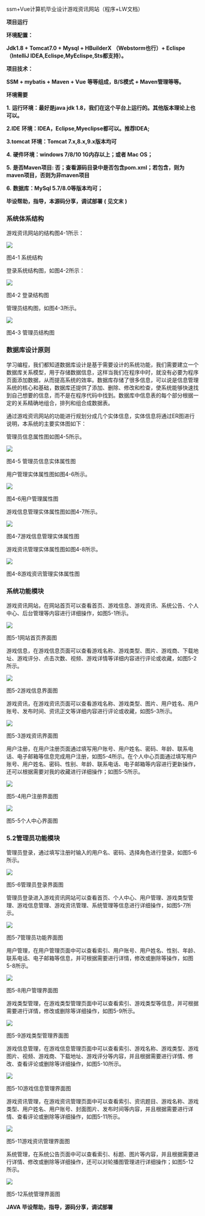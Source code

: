 ssm+Vue计算机毕业设计游戏资讯网站（程序+LW文档）

**项目运行**

**环境配置：**

**Jdk1.8 + Tomcat7.0 + Mysql + HBuilderX** **（Webstorm也行）+ Eclispe（IntelliJ
IDEA,Eclispe,MyEclispe,Sts都支持）。**

**项目技术：**

**SSM + mybatis + Maven + Vue** **等等组成，B/S模式 + Maven管理等等。**

**环境需要**

**1.** **运行环境：最好是java jdk 1.8，我们在这个平台上运行的。其他版本理论上也可以。**

**2.IDE** **环境：IDEA，Eclipse,Myeclipse都可以。推荐IDEA;**

**3.tomcat** **环境：Tomcat 7.x,8.x,9.x版本均可**

**4.** **硬件环境：windows 7/8/10 1G内存以上；或者 Mac OS；**

**5.** **是否Maven项目: 否；查看源码目录中是否包含pom.xml；若包含，则为maven项目，否则为非maven项目**

**6.** **数据库：MySql 5.7/8.0等版本均可；**

**毕设帮助，指导，本源码分享，调试部署** **(** **见文末** **)**

### 系统体系结构

游戏资讯网站的结构图4-1所示：

![](./res/afb39071f0d54648bbe26568a23fb661.png)

图4-1 系统结构

登录系统结构图，如图4-2所示：

![](./res/3322aefdd9de4f1399e3440cf736bee3.png)

图4-2 登录结构图

管理员结构图，如图4-3所示。

![](./res/e429d77c99344f78a3d3479ad03aec92.png)

图4-3 管理员结构图

### 数据库设计原则

学习编程，我们都知道数据库设计是基于需要设计的系统功能，我们需要建立一个数据库关系模型，用于存储数据信息，这样当我们在程序中时，就没有必要为程序页面添加数据，从而提高系统的效率。数据库存储了很多信息，可以说是信息管理系统的核心和基础，数据库还提供了添加、删除、修改和检查，使系统能够快速找到自己想要的信息，而不是在程序代码中找到。数据库中信息表的每个部分根据一定的关系精确地组合，排列和组合成数据表。

通过游戏资讯网站的功能进行规划分成几个实体信息，实体信息将通过ER图进行说明，本系统的主要实体图如下：

管理员信息属性图如图4-5所示。

![](./res/84d22c706b5449f5aa532f7dd34573da.png)

图4-5 管理员信息实体属性图

用户管理实体属性图如图4-6所示。

![](./res/5017783a5e90421bbcca80f1b8dce432.png)

图4-6用户管理属性图

游戏信息管理实体属性图如图4-7所示。

![](./res/366b9210bad34df7a5bd4d5d1e102573.png)

图4-7游戏信息管理实体属性图

游戏资讯管理实体属性图如图4-8所示。

![](./res/f6186fb17b8a459abe1c92bafd3ff906.png)

图4-8游戏资讯管理实体属性图

### 系统功能模块

游戏资讯网站，在网站首页可以查看首页、游戏信息、游戏资讯、系统公告、个人中心、后台管理等内容进行详细操作，如图5-1所示。

![](./res/03dd88f54207450095cf5834b5da9c7c.png)

图5-1网站首页界面图

游戏信息，在游戏信息页面可以查看游戏名称、游戏类型、图片、游戏商、下载地址、游戏评分、点击次数、视频、游戏详情等详细内容进行评论或收藏，如图5-2所示。

![](./res/17c0cfaf845a474ebc6935c5761c60f3.png)

图5-2游戏信息界面图

游戏资讯，在游戏资讯页面可以查看游戏名称、游戏类型、图片、用户姓名、用户账号、发布时间、资讯正文等详细内容进行评论或收藏，如图5-3所示。

![](./res/31858a02da8f4180bad88bd06fd597cd.png)

图5-3游戏资讯界面图

用户注册，在用户注册页面通过填写用户账号、用户姓名、密码、年龄、联系电话、电子邮箱等信息完成用户注册，如图5-4所示。在个人中心页面通过填写用户账号、用户姓名、密码、性别、年龄、联系电话、电子邮箱等内容进行更新操作，还可以根据需要对我的收藏进行详细操作；如图5-5所示。

![](./res/1b73f0c3d4a44ce4957082329e4f20e6.png)

图5-4用户注册界面图

![](./res/c1439a490cec478ea32e784591a8db6f.png)

图5-5个人中心界面图

### 5.2管理员功能模块

管理员登录，通过填写注册时输入的用户名、密码、选择角色进行登录，如图5-6所示。

![](./res/906c687038d942d39c91c237a6e6e8d8.png)

图5-6管理员登录界面图

管理员登录进入游戏资讯网站可以查看首页、个人中心、用户管理、游戏类型管理、游戏信息管理、游戏资讯管理、系统管理等信息进行详细操作，如图5-7所示。

![](./res/d6a76bdbc277403aa4f63806ebf2385f.png)

图5-7管理员功能界面图

用户管理，在用户管理页面中可以查看索引、用户账号、用户姓名、性别、年龄、联系电话、电子邮箱等信息，并可根据需要进行详情，修改或删除等操作，如图5-8所示。

![](./res/d1499fdf356f4fbf88c8fa7ac680d08e.png)

图5-8用户管理界面图

游戏类型管理，在游戏类型管理页面中可以查看索引、游戏类型等信息，并可根据需要进行详情，修改或删除等详细操作，如图5-9所示。

![](./res/d7ea6e2ae30f485b88ffba2bf203515b.png)

图5-9游戏类型管理界面图

游戏信息管理，在游戏信息管理页面中可以查看索引、游戏名称、游戏类型、游戏图片、视频、游戏商、下载地址、游戏评分等内容，并且根据需要进行详情、修改、查看评论或删除等详细操作，如图5-10所示。

![](./res/671456fb88304d8d87eca93464943302.png)

图5-10游戏信息管理界面图

游戏资讯管理，在游戏资讯管理页面中可以查看索引、资讯题目、游戏名称、游戏类型、用户姓名、用户账号、封面图片、发布时间等内容，并且根据需要进行详情、查看评论或删除等详细操作，如图5-11所示。

![](./res/9fcb9b5a3023434681e6bf93cf4b6e38.png)

图5-11游戏资讯管理界面图

系统管理，在系统公告页面中可以查看索引、标题、图片等内容，并且根据需要进行详情、修改或删除等详细操作，还可以对轮播图管理进行详细操作；如图5-12所示。

![](./res/9b95c778739545009722f26e8fdf9142.png)

图5-12系统管理界面图

**JAVA** **毕设帮助，指导，源码分享，调试部署**

